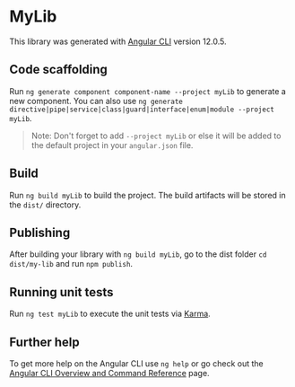 # MyLib

This library was generated with [Angular CLI](https://github.com/angular/angular-cli) version 12.0.5.

## Code scaffolding

Run `ng generate component component-name --project myLib` to generate a new component. You can also use `ng generate directive|pipe|service|class|guard|interface|enum|module --project myLib`.
> Note: Don't forget to add `--project myLib` or else it will be added to the default project in your `angular.json` file. 

## Build

Run `ng build myLib` to build the project. The build artifacts will be stored in the `dist/` directory.

## Publishing

After building your library with `ng build myLib`, go to the dist folder `cd dist/my-lib` and run `npm publish`.

## Running unit tests

Run `ng test myLib` to execute the unit tests via [Karma](https://karma-runner.github.io).

## Further help

To get more help on the Angular CLI use `ng help` or go check out the [Angular CLI Overview and Command Reference](https://angular.io/cli) page.
